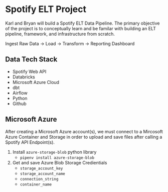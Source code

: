 # Spotify ELT Project
Karl and Bryan will build a Spotify ELT Data Pipeline. The primary objective of the project is to conceptually learn and be familar with building an ELT pipeline, framework, and infrastructure from scratch.

Ingest Raw Data → Load → Transform → Reporting Dashboard 

## Data Tech Stack
* Spotify Web API
* Databricks
* Microsoft Azure Cloud
* dbt
* Airflow
* Python
* Github

## Microsoft Azure

After creating a Microsoft Azure account(s), we must connect to a Mircosoft Azure Container and Storage in order to upload and save files after calling a Spotify API Endpoint(s).

1. Install `azure-storage-blob` python library
    - ``` pipenv install azure-storage-blob ```
2. Get and save Azure Blob Storage Credientials
    - `storage_account_key`
    - `storage_account_name`
    - `connection_string`
    - `container_name`